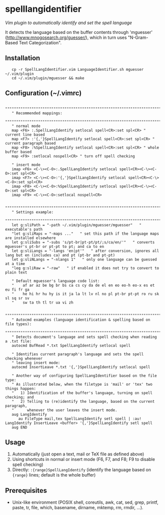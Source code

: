 spelllangidentifier
===================

*Vim plugin to automatically identify and set the spell language*

It detects the language based on the buffer contents through 'mguesser'
(http://www.mnogosearch.org/guesser/), which in turn uses "N-Gram-Based Text
Categorization".

Installation
------------

```
   cp -r SpellLangIdentifier.vim LanguageIdentifier.sh mguesser ~/.vim/plugin
   cd ~/.vim/plugin/mguesser && make
```


Configuration (~/.vimrc)
------------------------

```
   """""""""""""""""""""""""""""""""""""""""""""""""""""""""""""""""""""""""""""
   " Recommended mappings:
   """""""""""""""""""""""""""""""""""""""""""""""""""""""""""""""""""""""""""""
   " normal mode
   map <F6> :.SpellLangIdentify setlocal spell<CR>:set spl<CR> " current line based
   map <F7> :'{,'}SpellLangIdentify setlocal spell<CR>:set spl<CR> " current paragraph based
   map <F8> :%SpellLangIdentify setlocal spell<CR>:set spl<CR> " whole buffer based
   map <F9> :setlocal nospell<CR> " turn off spell checking

   " insert mode
   imap <F6> <C-\><C-O>:.SpellLangIdentify setlocal spell<CR><C-\><C-O>:set spl<CR>
   imap <F7> <C-\><C-O>:'{,'}SpellLangIdentify setlocal spell<CR><C-\><C-O>:set spl<CR>
   imap <F8> <C-\><C-O>:%SpellLangIdentify setlocal spell<CR><C-\><C-O>:set spl<CR>
   imap <F9> <C-\><C-O>:setlocal nospell<CR>

   """""""""""""""""""""""""""""""""""""""""""""""""""""""""""""""""""""""""""""
   " Settings example:
   """""""""""""""""""""""""""""""""""""""""""""""""""""""""""""""""""""""""""""
   let g:sliPath = "-path ~/.vim/plugin/mguesser/mguesser"   " executable's path
   "let g:sliMaps = "-maps ..."   " set this path if the language maps are installed elsewhere
   let g:sliSubs = "-subs 's/pt-br|pt-pt/pt/;s/ca/en/'"   " converts mguesser's pt-br or pt-pt to pt; and ca to en
   let g:sliLangs = "-langs 'en|pt'"   " after conversion, ignores all lang but en (includes ca) and pt (pt-br and pt-pt)
   let g:sliNLangs = "-nlangs 1"   " only one language can be guessed at a time
   "leg g:sliRaw = "-raw"   " if enabled it does not try to convert to plain text

   " Default mguesser's language code list:
   "    af ar az be bg br bs ca cs cy da de el en eo eo-h eo-x es et eu fi fr ga
   "    he hi hr hu hy is it ja la lt lv nl no pl pt-br pt-pt ro ru sk sl sq sr sv
   "    sw ta th tl tr ua vi zh

   """""""""""""""""""""""""""""""""""""""""""""""""""""""""""""""""""""""""""""
   " Autocmd examples (language identification & spelling based on file types):
   """""""""""""""""""""""""""""""""""""""""""""""""""""""""""""""""""""""""""""
   " Detects document's language and sets spell checking when reading a .txt file:
   autocmd BufRead *.txt SpellLangIdentify setlocal spell

   " Identifies current paragraph's language and sets the spell checking whenever
   " leaving insert mode:
   autocmd InsertLeave *.txt '{,'}SpellLangIdentify setlocal spell

   " Another way of configuring SpellLangIdentifier based on the file type:
   " As illustrated below, when the filetype is 'mail' or 'tex' two things happen:
   "   1) Identification of the buffer's language, turning on spell checking; and
   "   2) Telling to (re)identify the language, based on the current paragraph,
   "      whenever the user leaves the insert mode.
   aug LangIdentify
      au FileType mail,tex SpellLangIdentify setl spell | :au! LangIdentify InsertLeave <buffer> '{,'}SpellLangIdentify setl spell
   aug END
```


Usage
-----

   1. Automatically (just open a text, mail or TeX file as defined above)
   2. Using shortcuts in normal or insert mode (F6, F7, and F8; F9 to disable spell checking)
   3. Directly: `:{range}SpellLangIdentify` (identify the language based on `{range}` lines; default is the whole buffer)


Prerequisites
-------------

   * Unix-like environment (POSIX shell, coreutils, awk, cat, sed, grep, printf, paste, tr, file, which, basename, dirname, mktemp, rm, rmdir, ...).
